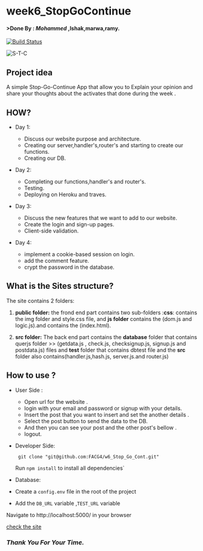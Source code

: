 # week6_StopGoContinue

#### >Done By : _**Mohammed**_ ,Ishak,marwa,ramy.

[![Build Status](https://travis-ci.org/FACG4/w6_Stop_Go_Cont.svg?branch=master)](https://travis-ci.org/FACG4/w6_Stop_Go_Cont)

![S-T-C](https://image.freepik.com/vetores-gratis/desenho-de-semaforo-desenhado-mao_23-2147633184.jpg)

## Project idea
A simple Stop-Go-Continue App that allow you to Explain your opinion and share your thoughts about the activates that done during the week  .

## HOW?
* Day 1:

   *  Discuss our website purpose and architecture.
   *  Creating our server,handler's,router's and starting to create our functions.
   *  Creating our DB.

* Day 2:
   *  Completing our functions,handler's and router's.
   *  Testing.
   *  Deploying on Heroku and traves.

* Day 3:
   *  Discuss the new features that we want to add to our website.
   *  Create the login and sign-up pages.
   *  Client-side validation.

* Day 4:
   *  implement a cookie-based session on login.
   *  add the comment feature.
   *  crypt the password in the database.

## What is the Sites structure?
  The site contains 2 folders:
  1. **public folder:**
  the frond end part contains two sub-folders :**css**: contains the img folder and style.css file, and **js folder** contains the (dom.js and logic.js).and contains the (index.html).

  2. **src folder:** The back end part contains the **database** folder that contains querjs folder >> (getdata.js , check.js, checksignup.js, signup.js and postdata.js) files and **test** folder that contains dbtest file and the **src** folder also contains(handler.js,hash.js, server.js.and router.js)

## How to use ?
 * User Side :

    * Open url for the website .
    * login with your email and password or signup with your details.
    * Insert the post that you want to insert and set the another details .
    * Select the post button to send the data to the DB.
    * And then you can see your post and the other post's bellow .
    * logout.


  * Developer Side:

      ` git clone "git@github.com:FACG4/w6_Stop_Go_Cont.git"`

      Run `npm install` to install all dependencies`

  * Database:

   - Create a `config.env` file in the root of the project

   - Add the `DB_URL` variable ,`TEST_URL` variable


  Navigate to http://localhost:5000/ in your browser


[check the site](https://stop-go-cont.herokuapp.com/)

### _**Thank You For Your Time.**_
